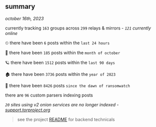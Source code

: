 
## summary
_october 16th, 2023_

currently tracking `163` groups across `299` relays & mirrors - _`121` currently online_

⏲ there have been `6` posts within the `last 24 hours`

🦈 there have been `185` posts within the `month of october`

🪐 there have been `1512` posts within the `last 90 days`

🏚 there have been `3736` posts within the `year of 2023`

🦕 there have been `8426` posts `since the dawn of ransomwatch`

there are `96` custom parsers indexing posts

_`20` sites using v2 onion services are no longer indexed - [support.torproject.org](https://support.torproject.org/onionservices/v2-deprecation/)_

> see the project [README](https://github.com/joshhighet/ransomwatch#ransomwatch--) for backend technicals
